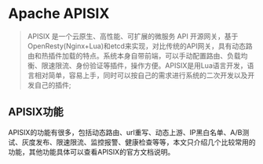 # Apache APISIX 

> APISIX 是一个云原生、高性能、可扩展的微服务 API 开源网关，基于OpenResty(Nginx+Lua)和etcd来实现，对比传统的API网关，具有动态路由和热插件加载的特点。系统本身自带前端，可以手动配置路由、负载均衡、限速限流、身份验证等插件，操作方便。APISIX是用Lua语言开发，语言相对简单，容易上手，同时可以按自己的需求进行系统的二次开发以及开发自己的插件;


## APISIX功能

APISIX的功能有很多，包括动态路由、url重写、动态上游、IP黑白名单、A/B测试、灰度发布、限速限流、监控报警、健康检查等等，本文只介绍几个比较常用的功能，其他功能具体可以查看APISIX的官方文档说明。
